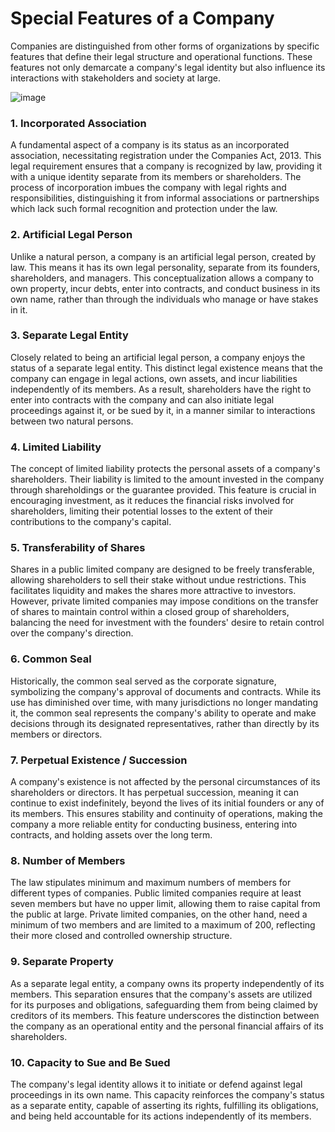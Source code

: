 # Special Features of a Company

Companies are distinguished from other forms of organizations by specific features that define their legal structure and operational functions. These features not only demarcate a company's legal identity but also influence its interactions with stakeholders and society at large.

![image](https://github.com/Collegehive/Notes/assets/159722383/2d711e6e-f1c6-464e-965c-66e32a3e7130)

### 1. Incorporated Association

A fundamental aspect of a company is its status as an incorporated association, necessitating registration under the Companies Act, 2013. This legal requirement ensures that a company is recognized by law, providing it with a unique identity separate from its members or shareholders. The process of incorporation imbues the company with legal rights and responsibilities, distinguishing it from informal associations or partnerships which lack such formal recognition and protection under the law.

### 2. Artificial Legal Person

Unlike a natural person, a company is an artificial legal person, created by law. This means it has its own legal personality, separate from its founders, shareholders, and managers. This conceptualization allows a company to own property, incur debts, enter into contracts, and conduct business in its own name, rather than through the individuals who manage or have stakes in it.

### 3. Separate Legal Entity

Closely related to being an artificial legal person, a company enjoys the status of a separate legal entity. This distinct legal existence means that the company can engage in legal actions, own assets, and incur liabilities independently of its members. As a result, shareholders have the right to enter into contracts with the company and can also initiate legal proceedings against it, or be sued by it, in a manner similar to interactions between two natural persons.

### 4. Limited Liability

The concept of limited liability protects the personal assets of a company's shareholders. Their liability is limited to the amount invested in the company through shareholdings or the guarantee provided. This feature is crucial in encouraging investment, as it reduces the financial risks involved for shareholders, limiting their potential losses to the extent of their contributions to the company's capital.

### 5. Transferability of Shares

Shares in a public limited company are designed to be freely transferable, allowing shareholders to sell their stake without undue restrictions. This facilitates liquidity and makes the shares more attractive to investors. However, private limited companies may impose conditions on the transfer of shares to maintain control within a closed group of shareholders, balancing the need for investment with the founders' desire to retain control over the company's direction.

### 6. Common Seal

Historically, the common seal served as the corporate signature, symbolizing the company's approval of documents and contracts. While its use has diminished over time, with many jurisdictions no longer mandating it, the common seal represents the company's ability to operate and make decisions through its designated representatives, rather than directly by its members or directors.

### 7. Perpetual Existence / Succession

A company's existence is not affected by the personal circumstances of its shareholders or directors. It has perpetual succession, meaning it can continue to exist indefinitely, beyond the lives of its initial founders or any of its members. This ensures stability and continuity of operations, making the company a more reliable entity for conducting business, entering into contracts, and holding assets over the long term.

### 8. Number of Members

The law stipulates minimum and maximum numbers of members for different types of companies. Public limited companies require at least seven members but have no upper limit, allowing them to raise capital from the public at large. Private limited companies, on the other hand, need a minimum of two members and are limited to a maximum of 200, reflecting their more closed and controlled ownership structure.

### 9. Separate Property

As a separate legal entity, a company owns its property independently of its members. This separation ensures that the company's assets are utilized for its purposes and obligations, safeguarding them from being claimed by creditors of its members. This feature underscores the distinction between the company as an operational entity and the personal financial affairs of its shareholders.

### 10. Capacity to Sue and Be Sued

The company's legal identity allows it to initiate or defend against legal proceedings in its own name. This capacity reinforces the company's status as a separate entity, capable of asserting its rights, fulfilling its obligations, and being held accountable for its actions independently of its members.


